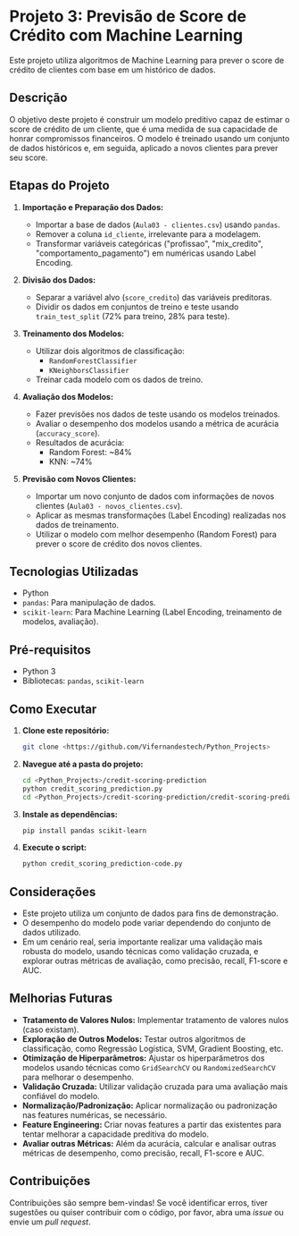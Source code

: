 # Projeto 3: Previsão de Score de Crédito com Machine Learning

Este projeto utiliza algoritmos de Machine Learning para prever o score de crédito de clientes com base em um histórico de dados.

## Descrição

O objetivo deste projeto é construir um modelo preditivo capaz de estimar o score de crédito de um cliente, que é uma medida de sua capacidade de honrar compromissos financeiros. O modelo é treinado usando um conjunto de dados históricos e, em seguida, aplicado a novos clientes para prever seu score.

## Etapas do Projeto

1. **Importação e Preparação dos Dados:**
    *   Importar a base de dados (`Aula03 - clientes.csv`) usando `pandas`.
    *   Remover a coluna `id_cliente`, irrelevante para a modelagem.
    *   Transformar variáveis categóricas ("profissao", "mix\_credito", "comportamento\_pagamento") em numéricas usando Label Encoding.

2. **Divisão dos Dados:**
    *   Separar a variável alvo (`score_credito`) das variáveis preditoras.
    *   Dividir os dados em conjuntos de treino e teste usando `train_test_split` (72% para treino, 28% para teste).

3. **Treinamento dos Modelos:**
    *   Utilizar dois algoritmos de classificação:
        *   `RandomForestClassifier`
        *   `KNeighborsClassifier`
    *   Treinar cada modelo com os dados de treino.

4. **Avaliação dos Modelos:**
    *   Fazer previsões nos dados de teste usando os modelos treinados.
    *   Avaliar o desempenho dos modelos usando a métrica de acurácia (`accuracy_score`).
    *   Resultados de acurácia:
        *   Random Forest: ~84%
        *   KNN: ~74%

5. **Previsão com Novos Clientes:**
    *   Importar um novo conjunto de dados com informações de novos clientes (`Aula03 - novos_clientes.csv`).
    *   Aplicar as mesmas transformações (Label Encoding) realizadas nos dados de treinamento.
    *   Utilizar o modelo com melhor desempenho (Random Forest) para prever o score de crédito dos novos clientes.

## Tecnologias Utilizadas

*   Python
*   `pandas`: Para manipulação de dados.
*   `scikit-learn`: Para Machine Learning (Label Encoding, treinamento de modelos, avaliação).

## Pré-requisitos

*   Python 3
*   Bibliotecas: `pandas`, `scikit-learn`

## Como Executar

1. **Clone este repositório:**
    ```bash
    git clone <https://github.com/Vifernandestech/Python_Projects>
    ```
2. **Navegue até a pasta do projeto:**
    ```bash
    cd <Python_Projects>/credit-scoring-prediction
    python credit_scoring_prediction.py
    cd <Python_Projects>/credit-scoring-prediction/credit-scoring-prediction-code.py (Para acesso ao código Python)
    ```
3. **Instale as dependências:**
    ```bash
    pip install pandas scikit-learn
    ```
4. **Execute o script:**
    ```bash
    python credit_scoring_prediction-code.py
    ```

## Considerações

*   Este projeto utiliza um conjunto de dados para fins de demonstração.
*   O desempenho do modelo pode variar dependendo do conjunto de dados utilizado.
*   Em um cenário real, seria importante realizar uma validação mais robusta do modelo, usando técnicas como validação cruzada, e explorar outras métricas de avaliação, como precisão, recall, F1-score e AUC.

## Melhorias Futuras

*   **Tratamento de Valores Nulos:** Implementar tratamento de valores nulos (caso existam).
*   **Exploração de Outros Modelos:** Testar outros algoritmos de classificação, como Regressão Logística, SVM, Gradient Boosting, etc.
*   **Otimização de Hiperparâmetros:** Ajustar os hiperparâmetros dos modelos usando técnicas como `GridSearchCV` ou `RandomizedSearchCV` para melhorar o desempenho.
*   **Validação Cruzada:** Utilizar validação cruzada para uma avaliação mais confiável do modelo.
*   **Normalização/Padronização:** Aplicar normalização ou padronização nas features numéricas, se necessário.
*   **Feature Engineering:** Criar novas features a partir das existentes para tentar melhorar a capacidade preditiva do modelo.
*   **Avaliar outras Métricas:** Além da acurácia, calcular e analisar outras métricas de desempenho, como precisão, recall, F1-score e AUC.

## Contribuições

Contribuições são sempre bem-vindas! Se você identificar erros, tiver sugestões ou quiser contribuir com o código, por favor, abra uma *issue* ou envie um *pull request*.
